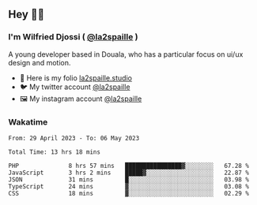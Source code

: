 ## Hey 👋🏾
### I'm Wilfried Djossi ( <a href="https://twitter.com/la2spaille/" target="_blank">@la2spaille</a> )
A young developer based in Douala, who has a particular focus on ui/ux design and motion.

- 🎨 Here is my folio [la2spaille.studio](https://la2spaille.studio/)
- 🐦 My twitter account [@la2spaille](https://twitter.com/la2spaille/)
- 🖼 My instagram account [@la2spaille](https://www.instagram.com/la2spaille/)

### Wakatime
<!--START_SECTION:waka-->

```text
From: 29 April 2023 - To: 06 May 2023

Total Time: 13 hrs 18 mins

PHP              8 hrs 57 mins   ████████████████▓░░░░░░░░   67.28 %
JavaScript       3 hrs 2 mins    █████▓░░░░░░░░░░░░░░░░░░░   22.87 %
JSON             31 mins         █░░░░░░░░░░░░░░░░░░░░░░░░   03.98 %
TypeScript       24 mins         ▓░░░░░░░░░░░░░░░░░░░░░░░░   03.08 %
CSS              18 mins         ▓░░░░░░░░░░░░░░░░░░░░░░░░   02.29 %
```

<!--END_SECTION:waka-->
<!--
**la2spaille/la2spaille** is a ✨ _special_ ✨ repository because its `README.md` (this file) appears on your GitHub profile.

Here are some ideas to get you started:

- 🔭 I’m currently working on ...
- 🌱 I’m currently learning ...
- 👯 I’m looking to collaborate on ...
- 🤔 I’m looking for help with ...
- 💬 Ask me about ...
- 📫 How to reach me: ...
- 😄 Pronouns: ...
- ⚡ Fun fact: ...
-->
